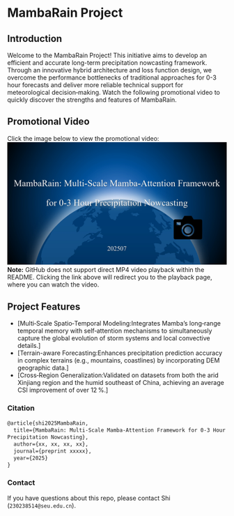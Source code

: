 # MambaRain Project

## Introduction
Welcome to the MambaRain Project! This initiative aims to develop an efficient and accurate long-term precipitation nowcasting framework. Through an innovative hybrid architecture and loss function design, we overcome the performance bottlenecks of traditional approaches for 0-3 hour forecasts and deliver more reliable technical support for meteorological decision‑making. Watch the following promotional video to quickly discover the strengths and features of MambaRain.

## Promotional Video
Click the image below to view the promotional video:
[![MambaRain 宣传视频](https://github.com/axing-git/MambaRain.github.io/blob/main/docs/media/MambaRain.jpg)](https://axing-git.github.io/MambaRain.github.io/)
**Note:** GitHub does not support direct MP4 video playback within the README. Clicking the link above will redirect you to the playback page, where you can watch the video.

## Project Features
- [Multi‑Scale Spatio‑Temporal Modeling:Integrates Mamba’s long‑range temporal memory with self‑attention mechanisms to simultaneously capture the global evolution of storm systems and local convective details.]
- [Terrain-aware Forecasting:Enhances precipitation prediction accuracy in complex terrains (e.g., mountains, coastlines) by incorporating DEM geographic data.]
- [Cross‑Region Generalization:Validated on datasets from both the arid Xinjiang region and the humid southeast of China, achieving an average CSI improvement of over 12 %.]
  

### Citation

```
@article{shi2025MambaRain,
  title={MambaRain: Multi-Scale Mamba-Attention Framework for 0-3 Hour Precipitation Nowcasting},
  author={xx, xx, xx, xx},
  journal={preprint xxxxx},
  year={2025}
}
```

### Contact
If you have questions about this repo, please contact Shi (`230238514@seu.edu.cn`).
